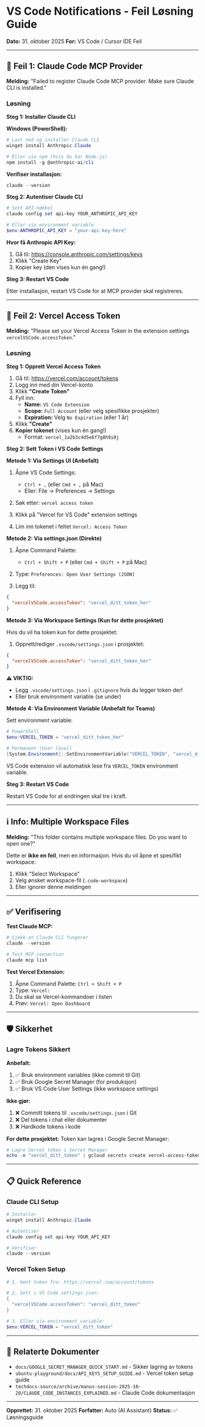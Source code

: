 # VS Code Notifications - Feil Løsning Guide

**Dato:** 31. oktober 2025
**For:** VS Code / Cursor IDE Feil

---

## 🔴 Feil 1: Claude Code MCP Provider

**Melding:** "Failed to register Claude Code MCP provider. Make sure Claude CLI is installed."

### Løsning

**Steg 1: Installer Claude CLI**

**Windows (PowerShell):**
```powershell
# Last ned og installer Claude CLI
winget install Anthropic.Claude

# Eller via npm (hvis du har Node.js)
npm install -g @anthropic-ai/cli
```

**Verifiser installasjon:**
```powershell
claude --version
```

**Steg 2: Autentiser Claude CLI**

```powershell
# Sett API-nøkkel
claude config set api-key YOUR_ANTHROPIC_API_KEY

# Eller via environment variable
$env:ANTHROPIC_API_KEY = "your-api-key-here"
```

**Hvor få Anthropic API Key:**
1. Gå til: https://console.anthropic.com/settings/keys
2. Klikk "Create Key"
3. Kopier key (den vises kun én gang!)

**Steg 3: Restart VS Code**

Etter installasjon, restart VS Code for at MCP provider skal registreres.

---

## 🔴 Feil 2: Vercel Access Token

**Melding:** "Please set your Vercel Access Token in the extension settings `vercelVSCode.accessToken`."

### Løsning

**Steg 1: Opprett Vercel Access Token**

1. Gå til: https://vercel.com/account/tokens
2. Logg inn med din Vercel-konto
3. Klikk **"Create Token"**
4. Fyll inn:
   - **Name:** `VS Code Extension`
   - **Scope:** `Full Account` (eller velg spesifikke prosjekter)
   - **Expiration:** Velg `No Expiration` (eller 1 år)
5. Klikk **"Create"**
6. **Kopier tokenet** (vises kun én gang!)
   - Format: `vercel_1a2b3c4d5e6f7g8h9i0j`

**Steg 2: Sett Token i VS Code Settings**

**Metode 1: Via Settings UI (Anbefalt)**

1. Åpne VS Code Settings:
   - `Ctrl + ,` (eller `Cmd + ,` på Mac)
   - Eller: File → Preferences → Settings

2. Søk etter: `vercel access token`

3. Klikk på "Vercel for VS Code" extension settings

4. Lim inn tokenet i feltet `Vercel: Access Token`

**Metode 2: Via settings.json (Direkte)**

1. Åpne Command Palette:
   - `Ctrl + Shift + P` (eller `Cmd + Shift + P` på Mac)

2. Type: `Preferences: Open User Settings (JSON)`

3. Legg til:
```json
{
  "vercelVSCode.accessToken": "vercel_ditt_token_her"
}
```

**Metode 3: Via Workspace Settings (Kun for dette prosjektet)**

Hvis du vil ha token kun for dette prosjektet:

1. Opprett/rediger `.vscode/settings.json` i prosjektet:
```json
{
  "vercelVSCode.accessToken": "vercel_ditt_token_her"
}
```

**⚠️ VIKTIG:**
- Legg `.vscode/settings.json` i `.gitignore` hvis du legger token der!
- Eller bruk environment variable (se under)

**Metode 4: Via Environment Variable (Anbefalt for Teams)**

Sett environment variable:
```powershell
# PowerShell
$env:VERCEL_TOKEN = "vercel_ditt_token_her"

# Permanent (User level)
[System.Environment]::SetEnvironmentVariable("VERCEL_TOKEN", "vercel_ditt_token_her", "User")
```

VS Code extension vil automatisk lese fra `VERCEL_TOKEN` environment variable.

**Steg 3: Restart VS Code**

Restart VS Code for at endringen skal tre i kraft.

---

## ℹ️ Info: Multiple Workspace Files

**Melding:** "This folder contains multiple workspace files. Do you want to open one?"

Dette er **ikke en feil**, men en informasjon. Hvis du vil åpne et spesifikt workspace:

1. Klikk "Select Workspace"
2. Velg ønsket workspace-fil (`.code-workspace`)
3. Eller ignorer denne meldingen

---

## ✅ Verifisering

**Test Claude MCP:**
```powershell
# Sjekk at Claude CLI fungerer
claude --version

# Test MCP connection
claude mcp list
```

**Test Vercel Extension:**
1. Åpne Command Palette: `Ctrl + Shift + P`
2. Type: `Vercel:`
3. Du skal se Vercel-kommandoer i listen
4. Prøv: `Vercel: Open Dashboard`

---

## 🛡️ Sikkerhet

### Lagre Tokens Sikkert

**Anbefalt:**
1. ✅ Bruk environment variables (ikke commit til Git)
2. ✅ Bruk Google Secret Manager (for produksjon)
3. ✅ Bruk VS Code User Settings (ikke workspace settings)

**Ikke gjør:**
1. ❌ Committ tokens til `.vscode/settings.json` i Git
2. ❌ Del tokens i chat eller dokumenter
3. ❌ Hardkode tokens i kode

**For dette prosjektet:**
Token kan lagres i Google Secret Manager:
```powershell
# Lagre Vercel token i Secret Manager
echo -n "vercel_ditt_token" | gcloud secrets create vercel-access-token --data-file=- --project=dotted-stage-476513-r4
```

---

## 📋 Quick Reference

### Claude CLI Setup
```powershell
# Installer
winget install Anthropic.Claude

# Autentiser
claude config set api-key YOUR_API_KEY

# Verifiser
claude --version
```

### Vercel Token Setup
```powershell
# 1. Hent token fra: https://vercel.com/account/tokens

# 2. Sett i VS Code settings.json:
{
  "vercelVSCode.accessToken": "vercel_ditt_token"
}

# 3. Eller via environment variable:
$env:VERCEL_TOKEN = "vercel_ditt_token"
```

---

## 🔗 Relaterte Dokumenter

- `docs/GOOGLE_SECRET_MANAGER_QUICK_START.md` - Sikker lagring av tokens
- `ubuntu-playground/docs/API_KEYS_SETUP_GUIDE.md` - Vercel token setup guide
- `techdocs-source/archive/manus-session-2025-10-20/CLAUDE_CODE_INSTANCES_EXPLAINED.md` - Claude Code dokumentasjon

---

**Opprettet:** 31. oktober 2025
**Forfatter:** Auto (AI Assistant)
**Status:** ✅ Løsningsguide

